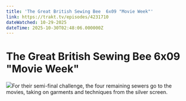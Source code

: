 ```yaml
---
title: 'The Great British Sewing Bee  6x09 "Movie Week"' 
link: https://trakt.tv/episodes/4231710
dateWatched: 10-29-2025
dateTime: 2025-10-30T02:48:06.000000Z
---
```

# The Great British Sewing Bee  6x09 "Movie Week"

![](https://walter-r2.trakt.tv/images/episodes/004/231/710/screenshots/thumb/efc164f0bf.jpg)For their semi-final challenge, the four remaining sewers go to the movies, taking on garments and techniques from the silver screen.